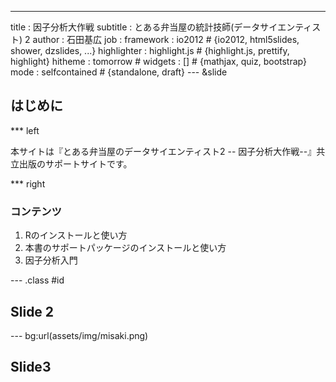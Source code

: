 --- 
title       : 因子分析大作戦
subtitle    : とある弁当屋の統計技師(データサイエンティスト) 2
author      : 石田基広
job         : 
framework   : io2012        # {io2012, html5slides, shower, dzslides, ...}
highlighter : highlight.js  # {highlight.js, prettify, highlight}
hitheme     : tomorrow      # 
widgets     : []            # {mathjax, quiz, bootstrap}
mode        : selfcontained # {standalone, draft}
--- &slide

## はじめに

*** left 

本サイトは『とある弁当屋のデータサイエンティスト2 -- 因子分析大作戦--』共立出版のサポートサイトです。


*** right

### コンテンツ

1. Rのインストールと使い方
2. 本書のサポートパッケージのインストールと使い方
3. 因子分析入門



--- .class #id 

## Slide 2

--- bg:url(assets/img/misaki.png)

## Slide3


<style>
.title-slide {
     background-image: url(assets/img/misaki.png);
     background-repeat: no-repeat ;
     background-position: right top;
   }
</style>

